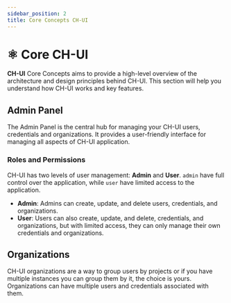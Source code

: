 ```yaml
---
sidebar_position: 2
title: Core Concepts CH-UI
---
```


# ⚛ Core CH-UI

**CH-UI** Core Concepts aims to provide a high-level overview of the architecture and design principles behind CH-UI. This section will help you understand how CH-UI works and key features.

## Admin Panel

The Admin Panel is the central hub for managing your CH-UI users, credentials and organizations. It provides a user-friendly interface for managing all aspects of CH-UI application.

### Roles and Permissions

CH-UI has two levels of user management: **Admin** and **User**. `admin` have full control over the application, while `user` have limited access to the application.

- **Admin**: Admins can create, update, and delete users, credentials, and organizations.
- **User**: Users can also create, update, and delete, credentials, and organizations, but with limited access, they can only manage their own credentials and organizations.


## Organizations

CH-UI organizations are a way to group users by projects or if you have multiple instances you can group them by it, the choice is yours. Organizations can have multiple users and credentials associated with them.

